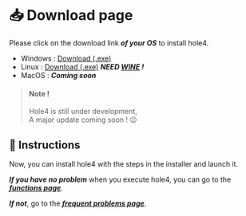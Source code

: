 # 📥 Download page

Please click on the download link ***of your OS*** to install hole4.  

- Windows : [Download (.exe)](https://github.com/)  
- Linux : [Download (.exe)](https://github.com/) ***NEED [WINE](https://www.winehq.org/) !***  
- MacOS : ***Coming soon***

> #### Note !  
>
>Hole4 is still under development,  
>A major update coming soon ! 😉

## 📖 Instructions
Now, you can install hole4 with the steps in the installer and launch it. 

***If you have no problem*** when you execute hole4, you can go to the ***[functions page](getting-started/functions.md)***.  

***If not***, go to the ***[frequent problems page](getting-started/frequents-problems.md)***.
